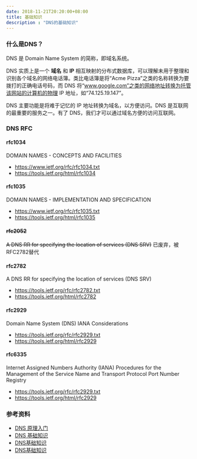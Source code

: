 ```yaml
---
date: 2018-11-21T20:20:00+08:00
title: 基础知识
description : "DNS的基础知识"
---
```




### 什么是DNS？

DNS 是 Domain Name System 的简称，即域名系统。

DNS 实质上是一个 **域名** 和 **IP** 相互映射的分布式数据库，可以理解未用于整理和识别各个域名的网络电话簿。类比电话簿是将“Acme Pizza”之类的名称转换为要拨打的正确电话号码，而 DNS 将“www.google.com”之类的网络地址转换为托管该网站的计算机的物理 IP 地址，如“74.125.19.147”。

DNS 主要功能是将难于记忆的 IP 地址转换为域名，以方便访问。DNS 是互联网的最重要的服务之一。有了 DNS，我们才可以通过域名方便的访问互联网。



### DNS RFC

#### rfc1034

DOMAIN NAMES - CONCEPTS AND FACILITIES

- https://www.ietf.org/rfc/rfc1034.txt
- https://tools.ietf.org/html/rfc1034

#### rfc1035

DOMAIN NAMES - IMPLEMENTATION AND SPECIFICATION

- https://www.ietf.org/rfc/rfc1035.txt
- https://tools.ietf.org/html/rfc1035

#### ~~rfc2052~~

~~A DNS RR for specifying the location of services (DNS SRV)~~ 已废弃，被RFC2782替代

#### rfc2782

A DNS RR for specifying the location of services (DNS SRV)

- https://tools.ietf.org/rfc/rfc2782.txt
- https://tools.ietf.org/html/rfc2782

#### rfc2929

Domain Name System (DNS) IANA Considerations

- https://tools.ietf.org/rfc/rfc2929.txt
- https://tools.ietf.org/html/rfc2929

#### rfc6335

Internet Assigned Numbers Authority (IANA) Procedures for the Management of the Service Name and Transport Protocol Port Number Registry

- https://tools.ietf.org/rfc/rfc2929.txt
- https://tools.ietf.org/html/rfc2929

### 参考资料

- [DNS 原理入门](http://www.ruanyifeng.com/blog/2016/06/dns.html)
- [DNS 基础知识](https://support.google.com/a/answer/48090?hl=zh-Hans)
- [DNS基础知识](http://blog.51cto.com/lee90/1697333)
- [DNS基础知识](https://www.jianshu.com/p/1cd72ebc61fc)